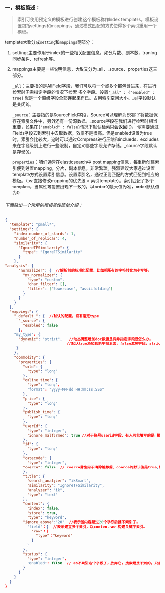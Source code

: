### 一，模板简述：

> 索引可使用预定义的模板进行创建,这个模板称作Index templates。模板设置包括settings和mappings，通过模式匹配的方式使得多个索引重用一个模板。 

template大致分成`setting`和`mappings`两部分：

1. settings主要作用于index的一些相关配置信息，如分片数、副本数，tranlog同步条件、refresh等。

2. mappings主要是一些说明信息，大致又分为_all、_source、properties这三部分。

   `_all`：主要指的是AllField字段，我们可以将一个或多个都包含进来，在进行检索时无需指定字段的情况下检索	多个字段。设置`"_all" : {"enabled" : true}`   就是一个超级字段全部连起来而已。占用索引空间大小。_all字段默认是关闭的。

   `_source`：主要指的是SourceField字段，Source可以理解为ES除了将数据保存在索引文件中，另外还有一份源数据。_source字段在我们进行检索时相当重要，如果在`{"enabled" : false}`情况下默认检索只会返回ID， 你需要通过Fields字段去到索引中去取数据，效率不是很高。但是enabled设置为true时，索引会比较大，这时可以通过Compress进行压缩和inclueds、excludes来在字段级别上进行一些限制，自定义哪些字段允许存储。_source字段默认是存储的。

   `properties`：咱们通常在elasticsearch中 post mapping信息，每重新创建索引便到设置mapping，分片，副本信息。非常繁琐。强烈建议大家通过设置template方式设置索引信息。设置索引名，通过正则匹配的方式匹配到相应的模板。（ps:直接修改mapping的优先级 > 索引template）。索引匹配了多个template，当属性等配置出现不一致的，以order的最大值为准，order默认值为0

######  下面贴出一个常用的模板属性简单介绍：

```json
{
  "template": "pmall*",
  "settings": {
    "index.number_of_shards": 1,
    "number_of_replicas": 4,
    "similarity": {
      "IgnoreTFSimilarity": {
        "type": "IgoreTFSimilarity"
      }
    },
"analysis": {    
      "normalizer": {  //解析前的标准化配置，比如把所有的字符转化为小写等。
        "my_normalizer": {
          "type": "custom",
          "char_filter": [],
          "filter": ["lowercase", "asciifolding"]
        }
      }
    }
  },
  "mappings": {
    "_default_": {  //默认的配置，没有指定type
      "_source": {
        "enabled": false
      }，
	"my_type": {
      "dynamic": "strict",   //动态调整增加doc数据是有非指定字段是怎么办。
						    //默认true添加到新字段里面，false忽略字段，strict严格模式，报错拒绝文档
     }
    },
    "commodity": {
      "properties": {
        "sold": {
          "type": "long"
        },
        "online_time": {
          "type": "long"，
		  "format": "yyyy-MM-dd HH:mm:ss.SSS"  
        },
        "price": {
          "type": "long"
        },
        "publish_time": {
          "type": "long"
        },
        "userId": {
          "type": "integer",
          "ignore_malformed": true //对于账号userid字段，有人可能填写的是 整数类型，也有人填写的是邮件格式。
        },
        "id": {
          "type": "long"
        },
        "catecode": {
          "type": "integer",
		"coerce": false  // coerce属性用于清除脏数据，coerce的默认值是true,默认会强制转化为int，设置为false就不转化，导致报错无法插入
        },
        "title": {
          "search_analyzer": "ikSmart",
          "similarity": "IgnoreTFSimilarity",
          "analyzer": "ik",
          "type": "text"
        },
        "content": {
          "index": false,
          "store": true,
          "type": "keyword",
		"ignore_above":"20"  //表示当内容超过20个字符后就不索引了。
		  "field"：{  //表示建立多个索引，以conten.raw 构建关键字索引。
            "raw"：{
              "type"："keyword" 
            } 
          }
        },
        "status": {
          "type": "integer"，
		  "enabled": false  // es不索引这个字段了，放弃它，搜索是搜不到的，只能从_source里面获取。
        }
      }
    }
  }
}
```

